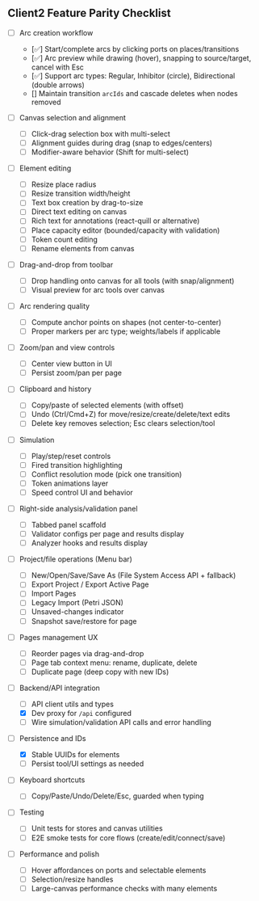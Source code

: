 ## Client2 Feature Parity Checklist

- [ ] Arc creation workflow
  - [✅] Start/complete arcs by clicking ports on places/transitions
  - [✅] Arc preview while drawing (hover), snapping to source/target, cancel with Esc
  - [✅] Support arc types: Regular, Inhibitor (circle), Bidirectional (double arrows)
  - [] Maintain transition `arcIds` and cascade deletes when nodes removed

- [ ] Canvas selection and alignment
  - [ ] Click-drag selection box with multi-select
  - [ ] Alignment guides during drag (snap to edges/centers)
  - [ ] Modifier-aware behavior (Shift for multi-select)

- [ ] Element editing
  - [ ] Resize place radius
  - [ ] Resize transition width/height
  - [ ] Text box creation by drag-to-size
  - [ ] Direct text editing on canvas
  - [ ] Rich text for annotations (react-quill or alternative)
  - [ ] Place capacity editor (bounded/capacity with validation)
  - [ ] Token count editing
  - [ ] Rename elements from canvas

- [ ] Drag-and-drop from toolbar
  - [ ] Drop handling onto canvas for all tools (with snap/alignment)
  - [ ] Visual preview for arc tools over canvas

- [ ] Arc rendering quality
  - [ ] Compute anchor points on shapes (not center-to-center)
  - [ ] Proper markers per arc type; weights/labels if applicable

- [ ] Zoom/pan and view controls
  - [ ] Center view button in UI
  - [ ] Persist zoom/pan per page

- [ ] Clipboard and history
  - [ ] Copy/paste of selected elements (with offset)
  - [ ] Undo (Ctrl/Cmd+Z) for move/resize/create/delete/text edits
  - [ ] Delete key removes selection; Esc clears selection/tool

- [ ] Simulation
  - [ ] Play/step/reset controls
  - [ ] Fired transition highlighting
  - [ ] Conflict resolution mode (pick one transition)
  - [ ] Token animations layer
  - [ ] Speed control UI and behavior

- [ ] Right-side analysis/validation panel
  - [ ] Tabbed panel scaffold
  - [ ] Validator configs per page and results display
  - [ ] Analyzer hooks and results display

- [ ] Project/file operations (Menu bar)
  - [ ] New/Open/Save/Save As (File System Access API + fallback)
  - [ ] Export Project / Export Active Page
  - [ ] Import Pages
  - [ ] Legacy Import (Petri JSON)
  - [ ] Unsaved-changes indicator
  - [ ] Snapshot save/restore for page

- [ ] Pages management UX
  - [ ] Reorder pages via drag-and-drop
  - [ ] Page tab context menu: rename, duplicate, delete
  - [ ] Duplicate page (deep copy with new IDs)

- [ ] Backend/API integration
  - [ ] API client utils and types
  - [x] Dev proxy for `/api` configured
  - [ ] Wire simulation/validation API calls and error handling

- [ ] Persistence and IDs
  - [x] Stable UUIDs for elements
  - [ ] Persist tool/UI settings as needed

- [ ] Keyboard shortcuts
  - [ ] Copy/Paste/Undo/Delete/Esc, guarded when typing

- [ ] Testing
  - [ ] Unit tests for stores and canvas utilities
  - [ ] E2E smoke tests for core flows (create/edit/connect/save)

- [ ] Performance and polish
  - [ ] Hover affordances on ports and selectable elements
  - [ ] Selection/resize handles
  - [ ] Large-canvas performance checks with many elements
